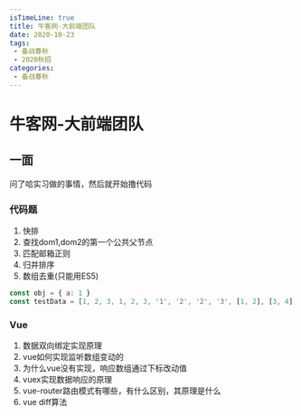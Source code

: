 ```yaml
---
isTimeLine: true
title: 牛客网-大前端团队
date: 2020-10-23
tags:
 - 备战春秋
 - 2020秋招
categories:
 - 备战春秋
---
```

# 牛客网-大前端团队

## 一面
问了哈实习做的事情，然后就开始撸代码

### 代码题
1. 快排
2. 查找dom1,dom2的第一个公共父节点
3. 匹配邮箱正则
4. 归并排序
5. 数组去重(只能用ES5)
```js
const obj = { a: 1 }
const testData = [1, 2, 3, 1, 2, 3, '1', '2', '2', '3', [1, 2], [3, 4], [1, 2], { a: 1 }, { b: 2 }, { a: 1 }, ob1, obj, true, false, true, false, null, null, undefined, undefined]
```
### Vue
1. 数据双向绑定实现原理
2. vue如何实现监听数组变动的
3. 为什么vue没有实现，响应数组通过下标改动值
4. vuex实现数据响应的原理
5. vue-router路由模式有哪些，有什么区别，其原理是什么
6. vue diff算法
